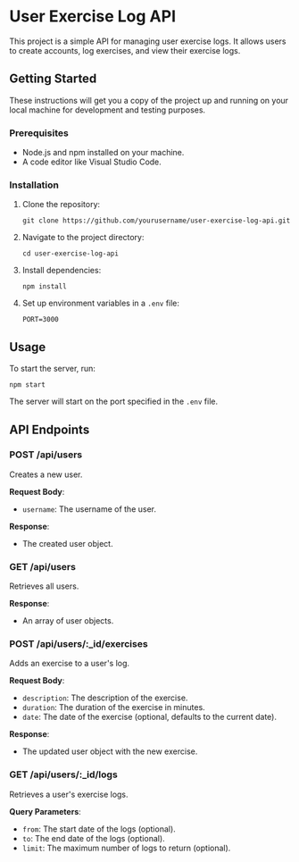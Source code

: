 # User Exercise Log API

This project is a simple API for managing user exercise logs. It allows users to create accounts, log exercises, and view their exercise logs.

## Getting Started

These instructions will get you a copy of the project up and running on your local machine for development and testing purposes.

### Prerequisites

- Node.js and npm installed on your machine.
- A code editor like Visual Studio Code.

### Installation

1. Clone the repository:
   ```
   git clone https://github.com/yourusername/user-exercise-log-api.git
   ```
2. Navigate to the project directory:
   ```
   cd user-exercise-log-api
   ```
3. Install dependencies:
   ```
   npm install
   ```
4. Set up environment variables in a `.env` file:
   ```
   PORT=3000
   ```

## Usage

To start the server, run:
```
npm start
```

The server will start on the port specified in the `.env` file.

## API Endpoints

### POST /api/users

Creates a new user.

**Request Body**:
- `username`: The username of the user.

**Response**:
- The created user object.

### GET /api/users

Retrieves all users.

**Response**:
- An array of user objects.

### POST /api/users/:_id/exercises

Adds an exercise to a user's log.

**Request Body**:
- `description`: The description of the exercise.
- `duration`: The duration of the exercise in minutes.
- `date`: The date of the exercise (optional, defaults to the current date).

**Response**:
- The updated user object with the new exercise.

### GET /api/users/:_id/logs

Retrieves a user's exercise logs.

**Query Parameters**:
- `from`: The start date of the logs (optional).
- `to`: The end date of the logs (optional).
- `limit`: The maximum number of logs to return (optional).
